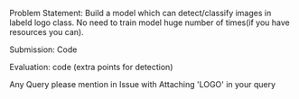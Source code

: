 Problem Statement:
Build a model which can detect/classify images in labeld logo class. No need to train model huge number of times(if you have resources you can).

Submission:
Code 

Evaluation:
code (extra points for detection) 

Any Query please mention in Issue with Attaching 'LOGO' in your query
